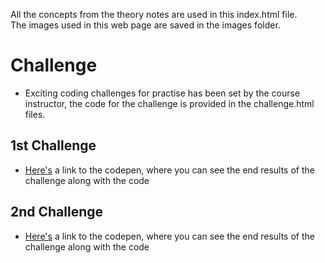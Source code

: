 All the concepts from the theory notes are used in this index.html file. <br>
The images used in this web page are saved in the images folder.

# Challenge
- Exciting coding challenges for practise has been set by the course instructor, the code for the challenge is provided in the challenge.html files.
## 1st Challenge 
- [Here's](https://codepen.io/zainab-Memon/pen/vYrZJZv) a link to the codepen, where you can see the end results of the challenge along with the code
## 2nd Challenge
- [Here's](https://codepen.io/zainab-Memon/pen/abKwVMp) a link to the codepen, where you can see the end results of the challenge along with the code
